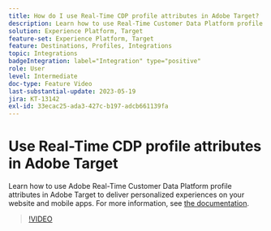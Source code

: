 ```yaml
---
title: How do I use Real-Time CDP profile attributes in Adobe Target?
description: Learn how to use Real-Time Customer Data Platform profile attributes in Adobe Target to deliver personalized experiences on your website and mobile apps.
solution: Experience Platform, Target
feature-set: Experience Platform, Target
feature: Destinations, Profiles, Integrations
topic: Integrations
badgeIntegration: label="Integration" type="positive"
role: User
level: Intermediate
doc-type: Feature Video
last-substantial-update: 2023-05-19
jira: KT-13142
exl-id: 33ecac25-ada3-427c-b197-adcb661139fa
---
```

# Use Real-Time CDP profile attributes in Adobe Target

Learn how to use Adobe Real-Time Customer Data Platform profile attributes in Adobe Target to deliver personalized experiences on your website and mobile apps. For more information, see [the documentation](https://experienceleague.adobe.com/docs/target/using/integrate/integrating-with-rtcdp.html). 

>[!VIDEO](https://video.tv.adobe.com/v/3419318/?learn=on)

